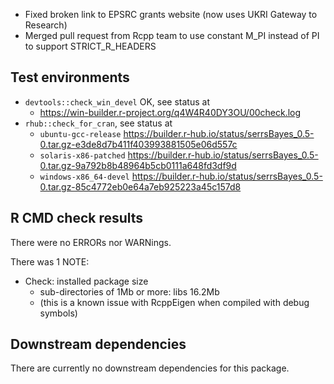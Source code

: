 * Fixed broken link to EPSRC grants website (now uses UKRI Gateway to Research)
* Merged pull request from Rcpp team to use constant M_PI instead of PI to support STRICT_R_HEADERS

## Test environments

* `devtools::check_win_devel` OK, see status at
  + <https://win-builder.r-project.org/q4W4R40DY3OU/00check.log>
* `rhub::check_for_cran`, see status at
   + `ubuntu-gcc-release` <https://builder.r-hub.io/status/serrsBayes_0.5-0.tar.gz-e3de8d7b411f403993881505e06d557c>
   + `solaris-x86-patched` <https://builder.r-hub.io/status/serrsBayes_0.5-0.tar.gz-9a792b8b48964b5cb0111a648fd3df9d>
   + `windows-x86_64-devel` <https://builder.r-hub.io/status/serrsBayes_0.5-0.tar.gz-85c4772eb0e64a7eb925223a45c157d8>

## R CMD check results

There were no ERRORs nor WARNings. 

There was 1 NOTE:

* Check: installed package size 
    - sub-directories of 1Mb or more: libs  16.2Mb
    - (this is a known issue with RcppEigen when compiled with debug symbols)

## Downstream dependencies

There are currently no downstream dependencies for this package.
